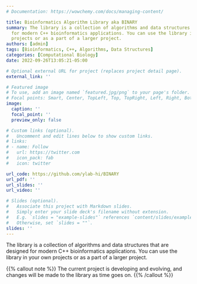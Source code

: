 ```yaml
---
# Documentation: https://wowchemy.com/docs/managing-content/

title: Bioinformatics Algorithm Library aka BINARY
summary: The library is a collection of algorithms and data structures that are designed
  for modern C++ bioinformatics applications. You can use the library in your own
  projects or as a part of a larger project.
authors: [admin]
tags: [Bioinformatics, C++, Algorithms, Data Structures]
categories: [Computational Biology]
date: 2022-09-26T13:05:21-05:00

# Optional external URL for project (replaces project detail page).
external_link: ''

# Featured image
# To use, add an image named `featured.jpg/png` to your page's folder.
# Focal points: Smart, Center, TopLeft, Top, TopRight, Left, Right, BottomLeft, Bottom, BottomRight.
image:
  caption: ''
  focal_point: ''
  preview_only: false

# Custom links (optional).
#   Uncomment and edit lines below to show custom links.
# links:
# - name: Follow
#   url: https://twitter.com
#   icon_pack: fab
#   icon: twitter

url_code: https://github.com/ylab-hi/BINARY
url_pdf: ''
url_slides: ''
url_video: ''

# Slides (optional).
#   Associate this project with Markdown slides.
#   Simply enter your slide deck's filename without extension.
#   E.g. `slides = "example-slides"` references `content/slides/example-slides.md`.
#   Otherwise, set `slides = ""`.
slides: ''
---
```


The library is a collection of algorithms and data structures that are designed for modern C++ bioinformatics applications. You can use the library in your own projects or as a part of a larger project.

{{% callout note %}}
The current project is developing and evolving, and changes will be made to the library as time goes on.
{{% /callout %}}
